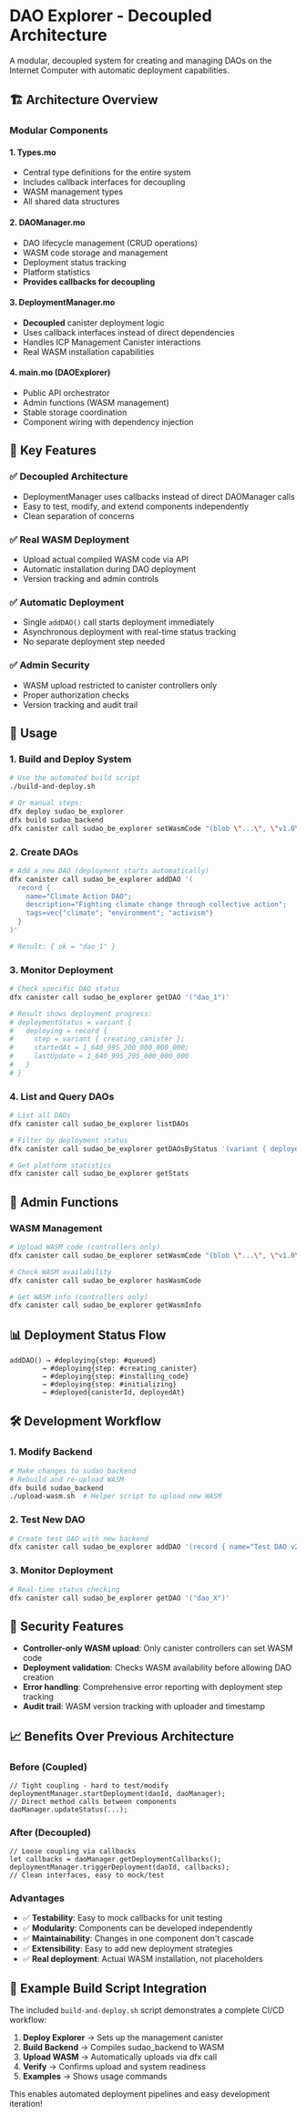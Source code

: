 # DAO Explorer - Decoupled Architecture

A modular, decoupled system for creating and managing DAOs on the Internet Computer with automatic deployment capabilities.

## 🏗️ Architecture Overview

### **Modular Components**

#### **1. Types.mo**
- Central type definitions for the entire system
- Includes callback interfaces for decoupling
- WASM management types
- All shared data structures

#### **2. DAOManager.mo**
- DAO lifecycle management (CRUD operations)
- WASM code storage and management
- Deployment status tracking
- Platform statistics
- **Provides callbacks for decoupling**

#### **3. DeploymentManager.mo**
- **Decoupled** canister deployment logic
- Uses callback interfaces instead of direct dependencies
- Handles ICP Management Canister interactions
- Real WASM installation capabilities

#### **4. main.mo (DAOExplorer)**
- Public API orchestrator
- Admin functions (WASM management)
- Stable storage coordination
- Component wiring with dependency injection

## 🎯 Key Features

### **✅ Decoupled Architecture**
- DeploymentManager uses callbacks instead of direct DAOManager calls
- Easy to test, modify, and extend components independently
- Clean separation of concerns

### **✅ Real WASM Deployment**
- Upload actual compiled WASM code via API
- Automatic installation during DAO deployment
- Version tracking and admin controls

### **✅ Automatic Deployment**
- Single `addDAO()` call starts deployment immediately
- Asynchronous deployment with real-time status tracking
- No separate deployment step needed

### **✅ Admin Security**
- WASM upload restricted to canister controllers only
- Proper authorization checks
- Version tracking and audit trail

## 🚀 Usage

### **1. Build and Deploy System**

```bash
# Use the automated build script
./build-and-deploy.sh

# Or manual steps:
dfx deploy sudao_be_explorer
dfx build sudao_backend
dfx canister call sudao_be_explorer setWasmCode "(blob \"...\", \"v1.0\")"
```

### **2. Create DAOs**

```bash
# Add a new DAO (deployment starts automatically)
dfx canister call sudao_be_explorer addDAO '(
  record { 
    name="Climate Action DAO"; 
    description="Fighting climate change through collective action"; 
    tags=vec{"climate"; "environment"; "activism"} 
  }
)'

# Result: { ok = "dao_1" }
```

### **3. Monitor Deployment**

```bash
# Check specific DAO status
dfx canister call sudao_be_explorer getDAO '("dao_1")'

# Result shows deployment progress:
# deploymentStatus = variant { 
#   deploying = record { 
#     step = variant { creating_canister }; 
#     startedAt = 1_640_995_200_000_000_000; 
#     lastUpdate = 1_640_995_205_000_000_000 
#   } 
# }
```

### **4. List and Query DAOs**

```bash
# List all DAOs
dfx canister call sudao_be_explorer listDAOs

# Filter by deployment status
dfx canister call sudao_be_explorer getDAOsByStatus '(variant { deployed })'

# Get platform statistics
dfx canister call sudao_be_explorer getStats
```

## 🔧 Admin Functions

### **WASM Management**

```bash
# Upload WASM code (controllers only)
dfx canister call sudao_be_explorer setWasmCode "(blob \"...\", \"v1.0\")"

# Check WASM availability
dfx canister call sudao_be_explorer hasWasmCode

# Get WASM info (controllers only)
dfx canister call sudao_be_explorer getWasmInfo
```

## 📊 Deployment Status Flow

```
addDAO() → #deploying{step: #queued}
        → #deploying{step: #creating_canister}
        → #deploying{step: #installing_code}
        → #deploying{step: #initializing}
        → #deployed{canisterId, deployedAt}
```

## 🛠️ Development Workflow

### **1. Modify Backend**
```bash
# Make changes to sudao_backend
# Rebuild and re-upload WASM
dfx build sudao_backend
./upload-wasm.sh  # Helper script to upload new WASM
```

### **2. Test New DAO**
```bash
# Create test DAO with new backend
dfx canister call sudao_be_explorer addDAO '(record { name="Test DAO v2"; ... })'
```

### **3. Monitor Deployment**
```bash
# Real-time status checking
dfx canister call sudao_be_explorer getDAO '("dao_X")'
```

## 🔐 Security Features

- **Controller-only WASM upload**: Only canister controllers can set WASM code
- **Deployment validation**: Checks WASM availability before allowing DAO creation
- **Error handling**: Comprehensive error reporting with deployment step tracking
- **Audit trail**: WASM version tracking with uploader and timestamp

## 📈 Benefits Over Previous Architecture

### **Before (Coupled)**
```motoko
// Tight coupling - hard to test/modify
deploymentManager.startDeployment(daoId, daoManager);
// Direct method calls between components
daoManager.updateStatus(...);
```

### **After (Decoupled)**
```motoko
// Loose coupling via callbacks
let callbacks = daoManager.getDeploymentCallbacks();
deploymentManager.triggerDeployment(daoId, callbacks);
// Clean interfaces, easy to mock/test
```

### **Advantages**
- ✅ **Testability**: Easy to mock callbacks for unit testing
- ✅ **Modularity**: Components can be developed independently
- ✅ **Maintainability**: Changes in one component don't cascade
- ✅ **Extensibility**: Easy to add new deployment strategies
- ✅ **Real deployment**: Actual WASM installation, not placeholders

## 🚀 Example Build Script Integration

The included `build-and-deploy.sh` script demonstrates a complete CI/CD workflow:

1. **Deploy Explorer** → Sets up the management canister
2. **Build Backend** → Compiles sudao_backend to WASM
3. **Upload WASM** → Automatically uploads via dfx call
4. **Verify** → Confirms upload and system readiness
5. **Examples** → Shows usage commands

This enables automated deployment pipelines and easy development iteration! 